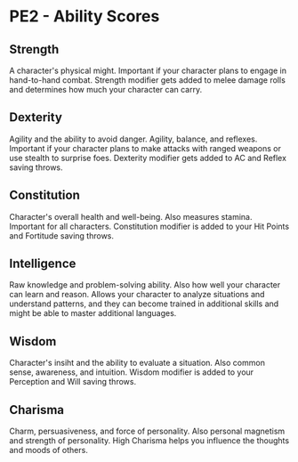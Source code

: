 # PE2 - Ability Scores

## Strength
A character's physical might. Important if your character plans to engage in hand-to-hand combat. Strength modifier gets added to melee damage rolls and determines how much your character can carry.

## Dexterity
Agility and the ability to avoid danger. Agility, balance, and reflexes. Important if your character plans to make attacks with ranged weapons or use stealth to surprise foes. Dexterity modifier gets added to AC and Reflex saving throws.

## Constitution
Character's overall health and well-being. Also measures stamina. Important for all characters. Constitution modifier is added to your Hit Points and Fortitude saving throws.

## Intelligence
Raw knowledge and problem-solving ability. Also how well your character can learn and reason. Allows your character to analyze situations and understand patterns, and they can become trained in additional skills and might be able to master additional languages.

## Wisdom
Character's insiht and the ability to evaluate a situation. Also common sense, awareness, and intuition. Wisdom modifier is added to your Perception and Will saving throws.

## Charisma
Charm, persuasiveness, and force of personality. Also personal magnetism and strength of personality. High Charisma helps you influence the thoughts and moods of others.